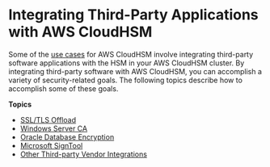 # Integrating Third\-Party Applications with AWS CloudHSM<a name="third-party-applications"></a>

Some of the [use cases](use-cases.md) for AWS CloudHSM involve integrating third\-party software applications with the HSM in your AWS CloudHSM cluster\. By integrating third\-party software with AWS CloudHSM, you can accomplish a variety of security\-related goals\. The following topics describe how to accomplish some of these goals\. 

**Topics**
+ [SSL/TLS Offload](ssl-offload.md)
+ [Windows Server CA](win-ca-overview.md)
+ [Oracle Database Encryption](oracle-tde.md)
+ [Microsoft SignTool](signtool.md)
+ [Other Third\-party Vendor Integrations](other-integrations.md)